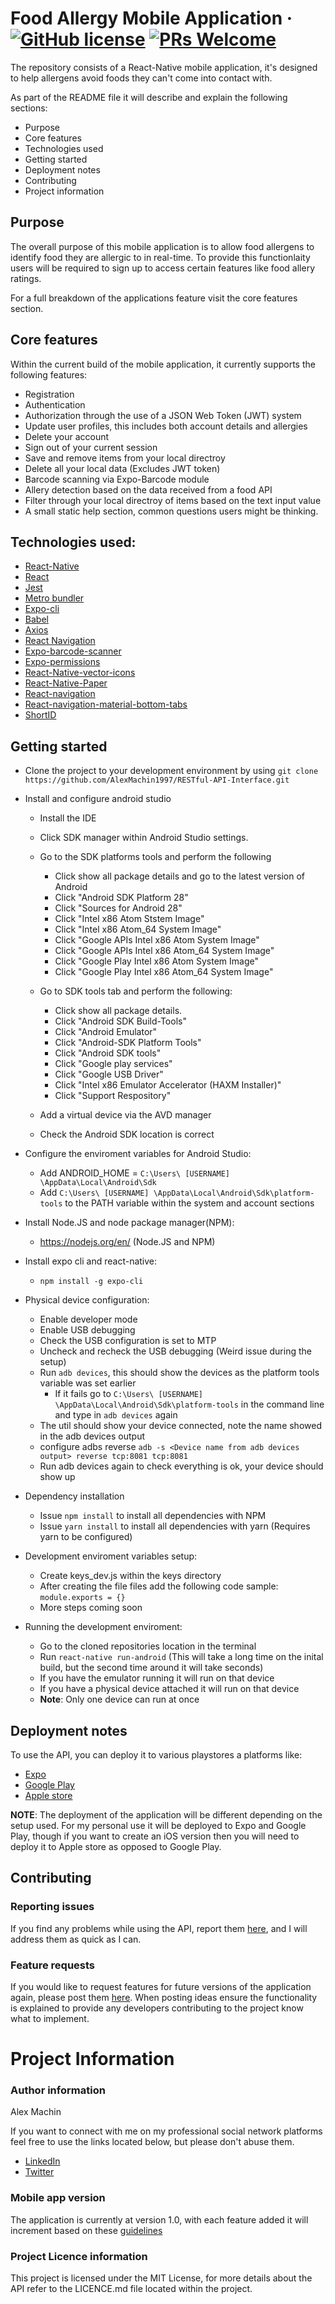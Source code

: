 # Food Allergy Mobile Application &middot; [![GitHub license](https://img.shields.io/badge/license-MIT-blue.svg)](https://github.com/AlexMachin1997/Food-Allergy-Mobile-Application/README.md) [![PRs Welcome](https://img.shields.io/badge/PRs-welcome-brightgreen.svg?style=flat-square)](https://github.com/AlexMachin1997/Food-Allergy-Mobile-Application/pulls)

The repository consists of a React-Native mobile application, it's designed to help allergens avoid foods they can't come into contact with.

As part of the README file it will describe and explain the following sections:

- Purpose
- Core features
- Technologies used
- Getting started
- Deployment notes
- Contributing
- Project information

## Purpose

The overall purpose of this mobile application is to allow food allergens to identify food they are allergic to in real-time. To provide this functionlaity users will be required to sign up to access certain features like food allery ratings.

For a full breakdown of the applications feature visit the core features section.

## Core features

Within the current build of the mobile application, it currently supports the following features:

- Registration
- Authentication
- Authorization through the use of a JSON Web Token (JWT) system
- Update user profiles, this includes both account details and allergies
- Delete your account
- Sign out of your current session
- Save and remove items from your local directroy
- Delete all your local data (Excludes JWT token)
- Barcode scanning via Expo-Barcode module
- Allery detection based on the data received from a food API
- Filter through your local directroy of items based on the text input value
- A small static help section, common questions users might be thinking.

## Technologies used:

- [React-Native](https://facebook.github.io/react-native/)
- [React](https://reactjs.org/)
- [Jest](https://jestjs.io/)
- [Metro bundler](https://github.com/facebook/metro)
- [Expo-cli](https://docs.expo.io/versions/latest/workflow/expo-cli/)
- [Babel](https://babeljs.io/)
- [Axios](https://github.com/axios/axios)
- [React Navigation](https://reactnavigation.org/)
- [Expo-barcode-scanner](https://github.com/expo/expo/tree/master/packages/expo-barcode-scanner)
- [Expo-permissions](https://docs.expo.io/versions/latest/sdk/permissions/)
- [React-Native-vector-icons](https://github.com/oblador/react-native-vector-icons)
- [React-Native-Paper](https://github.com/callstack/react-native-paper)
- [React-navigation](https://reactnavigation.org/)
- [React-navigation-material-bottom-tabs](https://github.com/react-navigation/react-navigation-material-bottom-tabs)
- [ShortID](https://github.com/dylang/shortid)

## Getting started

- Clone the project to your development environment by using `git clone https://github.com/AlexMachin1997/RESTful-API-Interface.git`

- Install and configure android studio

  - Install the IDE

  - Click SDK manager within Android Studio settings.
  - Go to the SDK platforms tools and perform the following

    - Click show all package details and go to the latest version of Android
    - Click "Android SDK Platform 28"
    - Click "Sources for Android 28"
    - Click "Intel x86 Atom Ststem Image"
    - Click "Intel x86 Atom_64 System Image"
    - Click "Google APIs Intel x86 Atom System Image"
    - Click "Google APIs Intel x86 Atom_64 System Image"
    - Click "Google Play Intel x86 Atom System Image"
    - Click "Google Play Intel x86 Atom_64 System Image"

  - Go to SDK tools tab and perform the following:

    - Click show all package details.
    - Click "Android SDK Build-Tools"
    - Click "Android Emulator"
    - Click "Android-SDK Platform Tools"
    - Click "Android SDK tools"
    - Click "Google play services"
    - Click "Google USB Driver"
    - Click "Intel x86 Emulator Accelerator (HAXM Installer)"
    - Click "Support Respository"

  - Add a virtual device via the AVD manager
  - Check the Android SDK location is correct

- Configure the enviroment variables for Android Studio:

  - Add ANDROID_HOME = `C:\Users\ [USERNAME] \AppData\Local\Android\Sdk`
  - Add `C:\Users\ [USERNAME] \AppData\Local\Android\Sdk\platform-tools` to the PATH variable within the system and account sections

- Install Node.JS and node package manager(NPM):

  - https://nodejs.org/en/ (Node.JS and NPM)

- Install expo cli and react-native:

  - `npm install -g expo-cli`

- Physical device configuration:
  - Enable developer mode
  - Enable USB debugging
  - Check the USB configuration is set to MTP
  - Uncheck and recheck the USB debugging (Weird issue during the setup)
  - Run `adb devices`, this should show the devices as the platform tools variable was set earlier
    - If it fails go to `C:\Users\ [USERNAME] \AppData\Local\Android\Sdk\platform-tools` in the command line and type in `adb devices` again
  - The util should show your device connected, note the name showed in the adb devices output
  - configure adbs reverse `adb -s <Device name from adb devices output> reverse tcp:8081 tcp:8081`
  - Run adb devices again to check everything is ok, your device should show up

* Dependency installation

  - Issue `npm install` to install all dependencies with NPM
  - Issue `yarn install` to install all dependencies with yarn (Requires yarn to be configured)

* Development enviroment variables setup:

  - Create keys_dev.js within the keys directory
  - After creating the file files add the following code sample: `module.exports = {}`
  - More steps coming soon

* Running the development enviroment:
  - Go to the cloned repositories location in the terminal
  - Run `react-native run-android` (This will take a long time on the inital build, but the second time around it will take seconds)
  - If you have the emulator running it will run on that device
  - If you have a physical device attached it will run on that device
  - **Note**: Only one device can run at once

## Deployment notes

To use the API, you can deploy it to various playstores a platforms like:

- [Expo](https://expo.io/)
- [Google Play](https://play.google.com/store?hl=en_GB)
- [Apple store](https://www.apple.com/uk/ios/app-store/)

**NOTE**: The deployment of the application will be different depending on the setup used. For my personal use it will be deployed to Expo and Google Play, though if you want to create an iOS version then you will need to deploy it to Apple store as opposed to Google Play.

## Contributing

### Reporting issues

If you find any problems while using the API, report them [here](https://github.com/AlexMachin1997/Food-Allergy-Mobile-Application/issues), and I will address them as quick as I can.

### Feature requests

If you would like to request features for future versions of the application again, please post them [here](https://github.com/AlexMachin1997/Food-Allergy-Mobile-Application/issues). When posting ideas ensure the functionality is explained to provide any developers contributing to the project know what to implement.

# Project Information

### Author information

Alex Machin

If you want to connect with me on my professional social network platforms feel free to use the links located below, but please don't abuse them.

- [LinkedIn](https://www.linkedin.com/in/alex-machin/)
- [Twitter](https://twitter.com/AlexMachin97)

### Mobile app version

The application is currently at version 1.0, with each feature added it will increment based on these [guidelines](https://docs.npmjs.com/about-semantic-versioning)

### Project Licence information

This project is licensed under the MIT License, for more details about the API refer to the LICENCE.md file located within the project.
